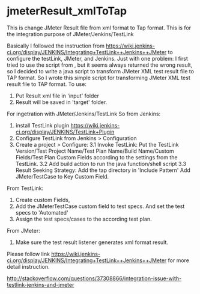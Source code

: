 # jmeterResult_xmlToTap
This is change JMeter Result file from xml format to Tap format. This is for the integration purpose of JMeter/Jenkins/TestLink

Basically I followed the instruction from https://wiki.jenkins-ci.org/display/JENKINS/Integrating+TestLink++Jenkins++JMeter to configure the testLink, JMeter, and Jenkins. Just with one problem: 
I first tried to use the script from , but it seems always returned the wrong result, so I decided to write a java script to transform JMeter XML test result file to TAP format. So I wrote this simple script for transforming JMeter XML test result file to TAP format. 
To use:
1. Put Result xml file in 'input' folder
2. Result will be saved in 'target' folder.

For ingetration with JMeter/Jenkins/TestLink
So from Jenkins:
1. install TestLink plugin
https://wiki.jenkins-ci.org/display/JENKINS/TestLink+Plugin
2. Configure TestLink from Jenkins > Configuration
3. Create a project > Configure:
3.1 Invoke TestLink:
Put the TestLink Version/Test Project Name/Test Plan Name/Build Name/Custom Fields/Test Plan Custom Fields according to the settings from the TestLink.
3.2 Add build action to run the java function/shell script
3.3 Result Seeking Strategy:
Add the tap directory in 'Include Pattern'
Add JMeterTestCase to Key Custom Field.

From TestLink:
1. Create custom Fields,
2. Add the JMeterTestCase custom field to test specs. And set the test specs to 'Automated'
3. Assign the test specs/cases to the according test plan.

From JMeter:
1. Make sure the test result listener generates xml format result.

Please follow link https://wiki.jenkins-ci.org/display/JENKINS/Integrating+TestLink++Jenkins++JMeter for more detail instruction.


http://stackoverflow.com/questions/37308866/integration-issue-with-testlink-jenkins-and-jmeter